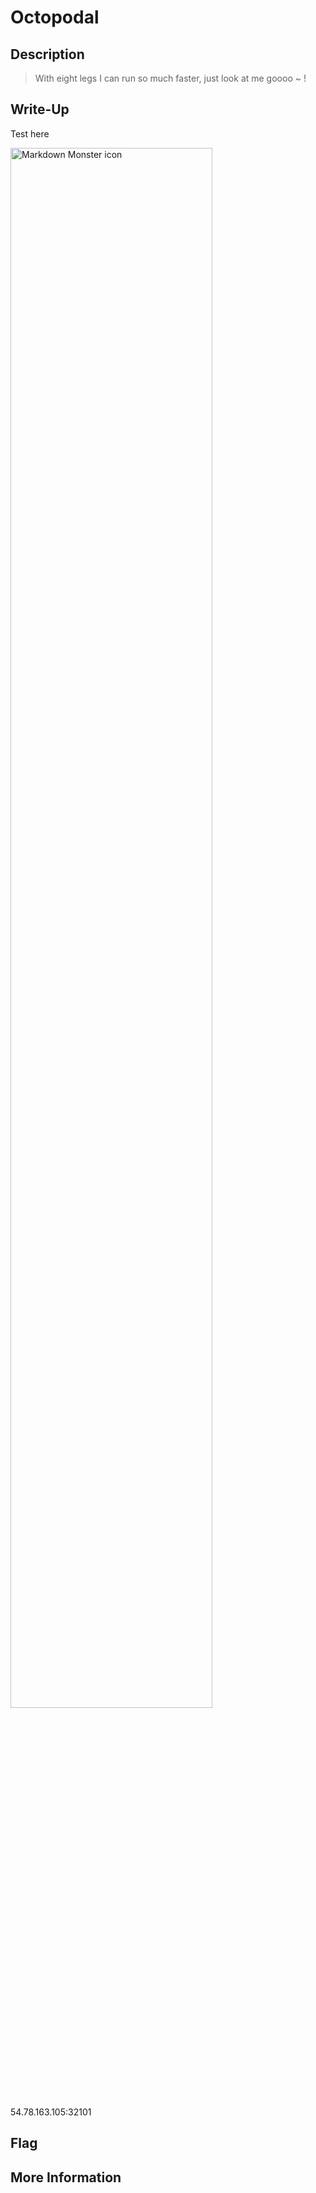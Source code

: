 # Octopodal

## Description

> With eight legs I can run so much faster, just look at me goooo ~ !

## Write-Up

Test here

<img src="./1.png"
     alt="Markdown Monster icon"
     style="
     width: 80%;
     diplay: box;"
/>

54.78.163.105:32101

## Flag



## More Information

 
